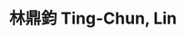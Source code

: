 ---
chinese_name: 林鼎鈞
english_name: Ting-Chun, Lin
title: 林鼎鈞 Ting-Chun, Lin
id: lintinchun
collection: members
position: Part-time Research Assistant
type: part-time research assistant
department: 經濟學系學士班三年級
image_path: https://source.unsplash.com/collection/139386/600x600?a=.png
photo: pt_ra/bio-photo.jpg
blurb: 123
---